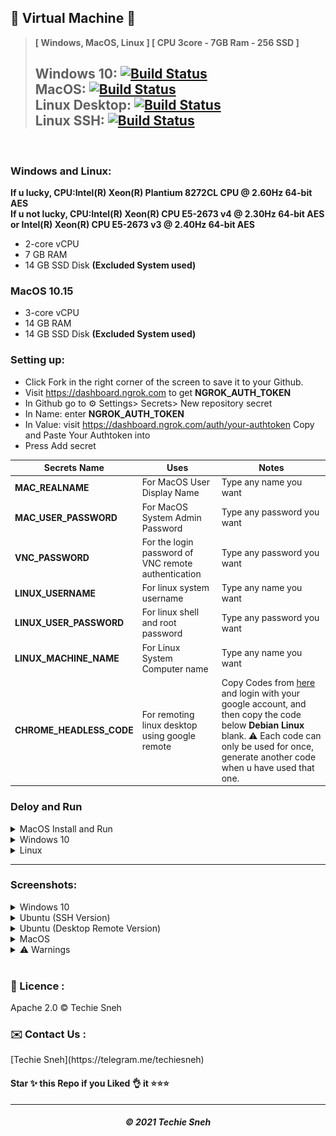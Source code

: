 ## 🍁 Virtual Machine 🍁

> **[ Windows, MacOS, Linux ]  [ CPU 3core - 7GB Ram - 256 SSD ]**     
> ## Windows 10: [![Build Status](https://travis-ci.org/joemccann/dillinger.svg?branch=master)](https://github.com/techiesneh/VPS/blob/main/.github/workflows/Windows10.yml) <br>  MacOS: [![Build Status](https://travis-ci.org/joemccann/dillinger.svg?branch=master)](https://github.com/techiesneh/VPS/blob/main/.github/workflows/MacOS.yml) <br> Linux Desktop: [![Build Status](https://travis-ci.org/joemccann/dillinger.svg?branch=master)](https://github.com/techiesneh/VPS/blob/main/.github/workflows/Linux-Desktop.yml) <br> Linux SSH: [![Build Status](https://travis-ci.org/joemccann/dillinger.svg?branch=master)](https://github.com/techiesneh/VPS/blob/main/.github/workflows/Linux-ssh.yml) 
<br>

 ### Windows and Linux:
 **If u lucky, CPU:Intel(R) Xeon(R) Plantium 8272CL CPU @ 2.60Hz 64-bit AES**     
 **If u not lucky, CPU:Intel(R) Xeon(R) CPU E5-2673 v4 @ 2.30Hz 64-bit AES or Intel(R) Xeon(R) CPU E5-2673 v3 @ 2.40Hz 64-bit AES**                                                                                                                             
- 2-core vCPU
- 7 GB RAM
- 14 GB SSD Disk **(Excluded System used)**

### MacOS 10.15
- 3-core vCPU
- 14 GB RAM
- 14 GB SSD Disk **(Excluded System used)**

### Setting up:
* Click Fork in the right corner of the screen to save it to your Github.
* Visit https://dashboard.ngrok.com to get **NGROK_AUTH_TOKEN**
* In Github go to ⚙ Settings> Secrets> New repository secret
* In Name: enter **NGROK_AUTH_TOKEN**
* In Value: visit https://dashboard.ngrok.com/auth/your-authtoken Copy and Paste Your Authtoken into
* Press Add secret

Secrets Name | Uses | Notes
----- | ----- | -----
**MAC_REALNAME** | For MacOS User Display Name | Type any name you want
**MAC_USER_PASSWORD** | For MacOS System Admin Password | Type any password you want
**VNC_PASSWORD** | For the login password of VNC remote authentication | Type any password you want
**LINUX_USERNAME** | For linux system username | Type any name you want
**LINUX_USER_PASSWORD** | For linux shell and root password | Type any password you want
**LINUX_MACHINE_NAME** | For Linux System Computer name | Type any name you want
**CHROME_HEADLESS_CODE** | For remoting linux desktop using google remote | Copy Codes from [here](https://remotedesktop.google.com/headless) and login with your google account, and then copy the code below **Debian Linux** blank. :warning: Each code can only be used for once, generate another code when u have used that one.

### Deloy and Run
<details>
    <summary>MacOS Install and Run</summary>
<br>
    
* Go to **Actions** Tab and select one of system workflow.

* Click **Run Workflow** button on the left of **This workflow has a workflow_dispatch event trigger** line.

* Wait until a few minutes.

* Copy the link(**without tcp://**) and go to VNC Viewer(Download and install it [here](https://www.realvnc.com/download/file/viewer.files/VNC-Viewer-6.21.406-Windows.exe)), input the link to connect that u copied from the website.

* Fill in those login info, within username **TCV** and password from **VNC_PASSWORD** in Secret that you typed.

* Enjoy!

</details>

<details>
    <summary>Windows 10</summary>
<br>

* First, start the actions of Windows 10 System.    
* Second, Go to https://dashboard.ngrok.com/status/tunnels and check if theres a one online tunnel running.
* Go to Windows Remote Desktop Connection app or Microsoft Remote Desktop software to connect to windows 10 VPS.
* ENJOY!

</details>

<details>
    <summary>Linux</summary>
<br>

* First, start the actions of Linux System.     
* Second, Copy the link from the console    
<img src="pics/0F804C5F-FE8F-45FA-9720-F91F212597DF.png?raw=true" height="100" width="200" >         
* Go to MacOS Terminal or Windows CMD Terminal or else ssh client and enter command provided       
* Enter your ssh password then.     
<img src="pics/78FE6C5A-7270-4986-AB8F-57EC4C9B4F44.png?raw=true" height="100" width="200" >       
* ENJOY!    

</details>

---

### Screenshots:
<details>
    <summary>Windows 10</summary>
<br>
    
- Windows 10 Version
<img src="pics/268600af-c8b9-47cf-b5dd-d1c1ed6d9ce9.png?raw=true" height="100" width="200">

- Windows 10 Task Manager
<img src="pics/0cf98258-a6fe-46bb-ac9a-ee4bb3037e3a.png?raw=true" height="100" width="200" >

- Windows 10 Device Manager
<img src="pics/d32cf285-5ecf-4cce-a52a-5cb54fb130c7.png?raw=true" height="100" width="200">

- Windows 10 Device Specification
<img src="pics/e1852b80-d550-44f3-b619-86ea82902bb4.png?raw=true" height="100" width="200">
    
</details>

<details>
    <summary>Ubuntu (SSH Version)</summary>
<br>

* Click **Run Workflow**
<img src="pics/96644176-D760-47D4-BED2-C47E62A6763F.png?raw=true" height="100" width="200" >

* Copy ssh with url
<img src="pics/0F804C5F-FE8F-45FA-9720-F91F212597DF.png?raw=true" height="100" width="200" >

* Open cmd or Terminal from your windows/MacOS or Linux, and type command provided by github actions boxes.
<img src="pics/78FE6C5A-7270-4986-AB8F-57EC4C9B4F44.png?raw=true" height="100" width="200" >

type **yes** from the connect, and then type your ssh password by secrets of LINUX_USER_PASSWORD u have set.

* Type **sudo -i** for root permission and type your password.
<img src="pics/E5527744-1ED1-4550-8867-EF4EC76D6895.png?raw=true" height="100" width="200" >

* Enjoy having your FREE linux SSH VPS and type any command you want.(but only 6 hours)
<img src="pics/E6E9EA63-AC24-4FDB-AAF9-8B509658440A.png?raw=true" height="100" width="200" >

</details>

<details>
    <summary>Ubuntu (Desktop Remote Version)</summary>
<br>

- Desktop Screenshot
<img src="pics/4EB9C2FF-9D03-4998-A440-D7716A0F7CD0.png?raw=true" height="100" width="200" >

- Linux Chrome
<img src="pics/09F0A4CF-9B30-44CD-8DC4-139D03DFC2CC.png?raw=true" height="100" width="200" >

- Install any apps you want :)
<img src="pics/A0886141-DF1E-4379-88E7-F00EDAD87D0E.png?raw=true" height="100" width="200">

</details>

<details>
    <summary>MacOS</summary>
<br>

- Desktop Screenshot
<img src="pics/Screenshot%202021-02-23%20at%207.32.41%20AM.png?raw=true" height="100" width="200" >

- Settings
<img src="pics/Screenshot%202021-02-23%20at%207.32.21%20AM.png?raw=true" height="100" width="200" >

- RAM
<img src="pics/Screenshot%202021-02-23%20at%207.32.58%20AM.png?raw=true" height="100" width="200" >

- Storage
<img src="pics/Screenshot%202021-02-23%20at%207.33.18%20AM.png?raw=true" height="100" width="200" >

- Pre-Installed Apps
<img src="pics/Screenshot%202021-02-23%20at%207.34.10%20AM.png?raw=true" height="100" width="200" >

</details>


<details>
    <summary>⚠ Warnings </summary>
<br>
    
```py
THIS IS ONLY FOR EDUCATIONAL PURPOSES

DON'T USE FOR MINING OR ILLEGAL USE

DON'T RECODE THIS SC!
```


:Warning : Dont install Big Sur updates on your macos virtual machine, it will break your remote process!
<img src="pics/Screenshot%202021-02-23%20at%207.35.57%20AM.png" png?raw=true" height="100" width="200">
</details>



<br> 

<h3> 🎫 Licence : </h3>
Apache 2.0 © Techie Sneh<br>

<h3> ✉️ Contact Us : </h3>
[Techie Sneh](https://telegram.me/techiesneh)

<h4> Star ✨ this Repo if you Liked 👌 it ⭐⭐⭐ </h4>

---
<h5 align='center'>© 2021 Techie Sneh</h5>